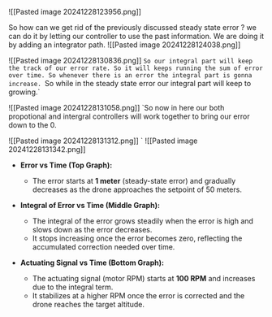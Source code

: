 ![[Pasted image 20241228123956.png]]

So how can we get rid of the previously discussed steady state error ? we can do it by letting our controller to use the past information. We are doing it by adding an integrator path.
![[Pasted image 20241228124038.png]]

![[Pasted image 20241228130836.png]]
`So our integral part will keep the track of our error rate. So it will keeps running the sum of error over time. So whenever there is an error the integral part is gonna increase.
`So while in the steady state error our integral part will keep to growing.`

![[Pasted image 20241228131058.png]]
`So now in here our both propotional and intergral controllers will work together to bring our error down to the 0.

![[Pasted image 20241228131312.png]]
`
![[Pasted image 20241228131342.png]]

- **Error vs Time (Top Graph):**
    
    - The error starts at **1 meter** (steady-state error) and gradually decreases as the drone approaches the setpoint of 50 meters.
- **Integral of Error vs Time (Middle Graph):**
    
    - The integral of the error grows steadily when the error is high and slows down as the error decreases.
    - It stops increasing once the error becomes zero, reflecting the accumulated correction needed over time.
- **Actuating Signal vs Time (Bottom Graph):**
    
    - The actuating signal (motor RPM) starts at **100 RPM** and increases due to the integral term.
    - It stabilizes at a higher RPM once the error is corrected and the drone reaches the target altitude.